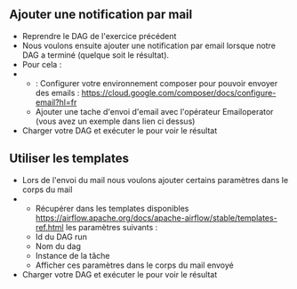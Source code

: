 ## Ajouter une notification par mail

* Reprendre le DAG de l'exercice précédent
* Nous voulons ensuite ajouter une notification par email lorsque notre DAG a terminé (quelque soit le résultat).
* Pour cela :
* * : Configurer votre environnement composer pour pouvoir envoyer des emails : https://cloud.google.com/composer/docs/configure-email?hl=fr
  * Ajouter une tache d'envoi d'email avec l'opérateur Emailoperator (vous avez un exemple dans lien ci dessus)
* Charger votre DAG et exécuter le pour voir le résultat


## Utiliser les templates

* Lors de l'envoi du mail nous voulons ajouter certains paramètres dans le corps du mail
* * Récupérer dans les templates disponibles https://airflow.apache.org/docs/apache-airflow/stable/templates-ref.html les paramètres suivants :
  * Id du DAG run
  * Nom du dag
  * Instance de la tâche
  * Afficher ces paramètres dans le corps du mail envoyé
* Charger votre DAG et exécuter le pour voir le résultat
